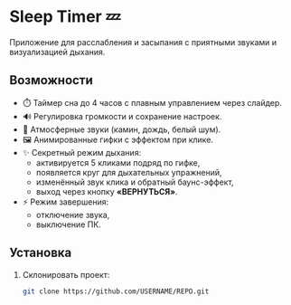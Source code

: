 # Sleep Timer 💤

Приложение для расслабления и засыпания с приятными звуками и визуализацией дыхания.

## Возможности
- ⏱️ Таймер сна до 4 часов с плавным управлением через слайдер.
- 🔊 Регулировка громкости и сохранение настроек.
- 🎵 Атмосферные звуки (камин, дождь, белый шум).
- 🖼️ Анимированные гифки с эффектом при клике.
- ✨ Секретный режим дыхания:
  - активируется 5 кликами подряд по гифке,
  - появляется круг для дыхательных упражнений,
  - изменённый звук клика и обратный баунс-эффект,
  - выход через кнопку **«ВЕРНУТЬСЯ»**.
- ⚡ Режим завершения:
  - отключение звука,
  - выключение ПК.

## Установка
1. Склонировать проект:
   ```bash
   git clone https://github.com/USERNAME/REPO.git
